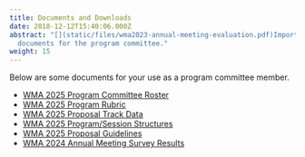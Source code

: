 ```yaml
---
title: Documents and Downloads
date: 2018-12-12T15:40:06.000Z
abstract: "[](static/files/wma2023-annual-meeting-evaluation.pdf)Important
  documents for the program committee."
weight: 15
---
```

Below are some documents for your use as a program committee member.

* [WM﻿A 2025 Program Committee Roster](https://pc.westmuse.org/files/wma-2025-pc-roster.xlsx)
* [WMA 2025 Program Rubric](https://pc.westmuse.org/files/wma-2024-program-rubric.docx)
* [WMA 2025 Proposal Track Data](static/files/wma-2025-proposal-track-data.xlsx)
* [W﻿MA 2025 Program/Session Structures](https://pc.westmuse.org/files/wma2024_session_structures.docx)
* [W﻿MA 2025 Proposal Guidelines](https://pc.westmuse.org/files/request-for-proposals_guidelines_25.pdf)
* ﻿[WMA 2024 Annual Meeting Survey Result﻿s](https://pc.westmuse.org/files/wma2024-annual-meeting-evaluation.pdf)